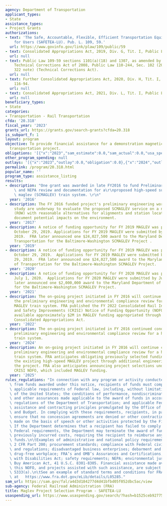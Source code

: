 ```yaml
---
agency: Department of Transportation
applicant_types:
- State
assistance_types:
- Project Grants
authorizations:
- text: 'The Safe, Accountable, Flexible, Efficient Transportation Equity Act: A Legacy
    for Users (SAFETEA-LU). Pub. L. 109, 59.'
  url: https://www.govinfo.gov/link/plaw/109/public/59
- text: Consolidated Appropriations Act, 2019, Div. G, Tit. I, Public Law 116-6.
  url: null
- text: Public Law 109-59 sections 1101(a)(18) and 1307, as amended by the SAFETEA-LU
    Technical Corrections Act of 2008, Public Law 110-244, Sec. 102 (2008) (23 U.S.C.
    322 note) (Technical Corrections Act).
  url: null
- text: Further Consolidated Appropriations Act, 2020, Div. H, Tit. I, Public Law
    116-94.
  url: null
- text: Consolidated Appropriations Act, 2021, Div. L, Tit. I, Public Law 116-260.
  url: null
beneficiary_types:
- State
categories:
- Transportation - Rail Transportation
cfda: '20.318'
fiscal_year: '2023'
grants_url: https://grants.gov/search-grants?cfda=20.318
is_subpart_f: 1
layout: program
objective: To provide financial assistance for a demonstration magnetic levitation
  transportation project.
obligations: '[{"x":"2023","sam_estimate":0.0,"sam_actual":0.0,"usa_spending_actual":0.0},{"x":"2024","sam_estimate":0.0,"sam_actual":0.0,"usa_spending_actual":0.0},{"x":"2025","sam_estimate":0.0,"sam_actual":2000000.0,"usa_spending_actual":0.0}]'
other_program_spending: null
outlays: '[{"x":"2023","outlay":0.0,"obligation":0.0},{"x":"2024","outlay":0.0,"obligation":0.0},{"x":"2025","outlay":0.0,"obligation":0.0}]'
permalink: /program/20.318.html
popular_name: ''
program_type: assistance_listing
results:
- description: "One grant was awarded in late FY2016 to fund Preliminary Engineering\
    \ and NEPA review and documentation for a\r\nproposed high-speed superconducting\
    \ maglev (SCMAGLEV) train system. \r\n"
  year: '2016'
- description: The FY 2016 funded project's preliminary engineering work and NEPA
    study are underway to evaluate the proposed SCMAGLEV service on a new right-of-way
    (ROW) with reasonable alternatives for alignments and station locations, and will
    document potential impacts on the environment.
  year: '2017'
- description: A notice of funding opportunity for FY 2019 MAGLEV was published on
    October 29, 2019. Applications for FY 2019 MAGLEV were submitted by November 29,
    2019.  FRA later announced one $24,027,500 award to the Maryland Department of
    Transportation for the Baltimore-Washington SCMAGLEV Project .
  year: '2019'
- description: A notice of funding opportunity for FY 2019 MAGLEV was published on
    October 29, 2019.  Applications for FY 2019 MAGLEV were submitted by November
    29, 2019.  FRA later announced one $24,027,500 award to the Maryland Department
    of Transportation for the Baltimore-Washington SCMAGLEV Project.
  year: '2020'
- description: A notice of funding opportunity for FY 2020 MAGLEV was published on
    July 1, 2020.  Applications for FY 2020 MAGLEV were submitted by July 31, 2020.  FRA
    later announced one $2,000,000 award to the Maryland Department of Transportation
    for the Baltimore-Washington SCMAGLEV Project.
  year: '2021'
- description: The on-going project initiated in FY 2016 will continue conducting
    the preliminary engineering and environmental compliance review for a high-speed
    MAGLEV train system. FRA published the FY 2022 Consolidated Rail Infrastructure
    and Safety Improvements (CRISI) Notice of Funding Opportunity (NOFO), which made
    available approximately $2M in MAGLEV funding appropriated through the FY 2021
    Consolidated Appropriations Act.
  year: '2022'
- description: The on-going project initiated in FY 2016 continued conducting the
    preliminary engineering and environmental compliance review for a high-speed MAGLEV
    train system.
  year: '2024'
- description: An on-going project initiated in FY 2016 will continue conducting the
    preliminary engineering and environmental compliance review for a high-speed MAGLEV
    train system. FRA anticipates obligating previously selected funding to further
    the existing high-speed MAGLEV project through additional engineering phases of
    the project. FRA also anticipates announcing project selections under the FY 2023-2024
    CRISI NOFO, which included MAGLEV funding.
  year: '2025'
rules_regulations: "In connection with any program or activity conducted with or benefiting\
  \ from funds awarded under this notice, recipients of funds must comply with all\
  \ applicable requirements of Federal law, including, without limitation, the Constitution\
  \ of the United States; the conditions of performance, nondiscrimination requirements,\
  \ and other assurances made applicable to the award of funds in accordance with\
  \ regulations of the Department of Transportation; and applicable Federal financial\
  \ assistance and contracting principles promulgated by the Office of Management\
  \ and Budget. In complying with these requirements, recipients, in particular, must\
  \ ensure that no concession agreements are denied or other contracting decisions\
  \ made on the basis of speech or other activities protected by the First Amendment.\
  \ If the Department determines that a recipient has failed to comply with applicable\
  \ Federal requirements, the Department may terminate the award of funds and disallow\
  \ previously incurred costs, requiring the recipient to reimburse any expended award\
  \ funds.\n\tExamples of administrative and national policy requirements include:\
  \ 2 CFR Part 200; procurement standards; compliance with Federal civil rights laws\
  \ and regulations; disadvantaged business enterprises; debarment and suspension;\
  \ drug-free workplace; FRA’s and OMB’s Assurances and Certifications; Americans\
  \ with Disabilities Act; safety requirements; NEPA; environmental justice and the\
  \ Buy American Act, 41 U.S.C. 8301-8305. Financial assistance made available under\
  \ this NOFO, and projects assisted with such assistance, are subject to 49 U.S.C.\
  \ 5333(a).\n\tSee an example of standard terms and conditions for FRA grant awards\
  \ at   https://www.fra.dot.gov/eLib/details/L05285."
sam_url: https://sam.gov/fal/a4d3d184277d4d41bfbd05f052dbc5ac/view
sub-agency: Federal Railroad Administration (FRA)
title: Maglev Project Selection Program - SAFETEA-LU
usaspending_url: https://www.usaspending.gov/search/?hash=b1525ceb9277556a0db9f420a11f0e71
---
```

